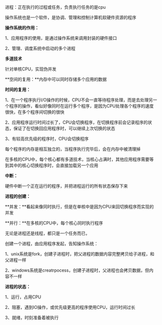 进程：正在执行的过程或任务，负责执行任务的是cpu

操作系统也是一个软件，是协调、管理和控制计算机软硬件资源的程序

**操作系统的作用：**

1、应用程序的使用，是通过操作系统来调用封装的硬件接口

2、管理、调度系统中启动的多个进程



**多道技术**

针对单核CPU，实现伪并发

**空间的复用：**内存中可以同时存储多个应用的数据

**时间的复用：**

1、在一个程序执行I/O操作的时候，CPU不会一直等待程序处理，而是去处理另一个程序的操作，看似好像同时在运行多个程序，是因为CPU处理各个程序的速度很快，在多个程序间切换的很快

2、应用程序运行时间过长了，CPU会切换程序，在切换程序前会记录程序的状态，保证了在切换回应用程序时，可以继续上次切换的状态

3、有较高优先级的程序时，CPU会切换程序

每个程序的内存是相互独立的，当程序执行完毕后，会在内存中被清理掉

在多核的CPU中，每个核心都有多道技术，当核心占满时，其他应用程序需要等到其中的核心切换程序时，会直接加载另一个应用



**中断：**

硬件中断一个正在运行的程序，并把进程运行的所有状态保存下来 



**进程的创建：**

**并发：**看起来像同时执行，但是在单核中是因为CPU来回切换程序而实现的并发

**并行：**在多核的CPU中，每个核心同时执行程序

无论是进程还是线程，都只是一个任务而已，

创建一个进程，由应用程序发起，告知操作系统：

1、unix系统是fork，创建子进程时，把父进程的数据内容完整拷贝给子进程，和父进程一样

2、windows系统是creatrpocess，创建子进程时，父进程也会拷贝数据，但内容不一样

**进程的状态：**

1、运行，占用CPU

2、阻塞，遇到IO操作，或优先级更高的程序使用CPU，运行时间过长

3、就绪，时刻准备着被执行